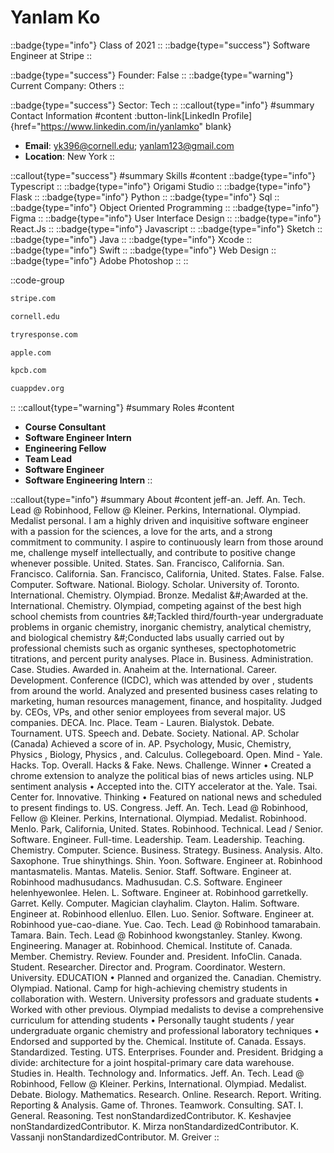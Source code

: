 # Yanlam Ko
::badge{type="info"}
Class of 2021
::
::badge{type="success"}
Software Engineer at Stripe
::

::badge{type="success"}
Founder: False
::
::badge{type="warning"}
Current Company: Others
::

::badge{type="success"}
Sector: Tech
::
::callout{type="info"}
#summary
Contact Information
#content
:button-link[LinkedIn Profile]{href="https://www.linkedin.com/in/yanlamko" blank}
- **Email**: yk396@cornell.edu; yanlam123@gmail.com
- **Location**: New York
::

::callout{type="success"}
#summary
Skills
#content
::badge{type="info"}
Typescript
::
::badge{type="info"}
Origami Studio
::
::badge{type="info"}
Flask
::
::badge{type="info"}
Python
::
::badge{type="info"}
Sql
::
::badge{type="info"}
Object Oriented Programming
::
::badge{type="info"}
Figma
::
::badge{type="info"}
User Interface Design
::
::badge{type="info"}
React.Js
::
::badge{type="info"}
Javascript
::
::badge{type="info"}
Sketch
::
::badge{type="info"}
Java
::
::badge{type="info"}
Xcode
::
::badge{type="info"}
Swift
::
::badge{type="info"}
Web Design
::
::badge{type="info"}
Adobe Photoshop
::
::

::code-group
```bash [Stripe]
stripe.com
```
```bash [Cornell University]
cornell.edu
```
```bash [Response]
tryresponse.com
```
```bash [Apple]
apple.com
```
```bash [Kleiner Perkins Caufield & Byers]
kpcb.com
```
```bash [Cornell App Development (Cuappdev)]
cuappdev.org
```
::
::callout{type="warning"}
#summary
Roles
#content
- **Course Consultant**
- **Software Engineer Intern**
- **Engineering Fellow**
- **Team Lead**
- **Software Engineer**
- **Software Engineering Intern**
::

::callout{type="info"}
#summary
About
#content
jeff-an. Jeff. An. Tech. Lead @ Robinhood, Fellow @ Kleiner. Perkins, International. Olympiad. Medalist personal. I am a highly driven and inquisitive software engineer with a passion for the sciences, a love for the arts, and a strong commitment to community. I aspire to continuously learn from those around me, challenge myself intellectually, and contribute to positive change whenever possible. United. States. San. Francisco, California. San. Francisco. California. San. Francisco, California, United. States. False. False. Computer. Software. National. Biology. Scholar. University of. Toronto. International. Chemistry. Olympiad. Bronze. Medalist &#;Awarded at the. International. Chemistry. Olympiad, competing against of the best high school chemists from countries &#;Tackled third/fourth-year undergraduate problems in organic chemistry, inorganic chemistry, analytical chemistry, and biological chemistry &#;Conducted labs usually carried out by professional chemists such as organic syntheses, spectophotometric titrations, and percent purity analyses. Place in. Business. Administration. Case. Studies. Awarded in. Anaheim at the. International. Career. Development. Conference (ICDC), which was attended by over , students from around the world. Analyzed and presented business cases relating to marketing, human resources management, finance, and hospitality. Judged by. CEOs, VPs, and other senior employees from several major. US companies. DECA. Inc. Place. Team - Lauren. Bialystok. Debate. Tournament. UTS. Speech and. Debate. Society. National. AP. Scholar (Canada) Achieved a score of in. AP. Psychology, Music, Chemistry, Physics , Biology, Physics , and. Calculus. Collegeboard. Open. Mind - Yale. Hacks. Top. Overall. Hacks & Fake. News. Challenge. Winner • Created a chrome extension to analyze the political bias of news articles using. NLP sentiment analysis • Accepted into the. CITY accelerator at the. Yale. Tsai. Center for. Innovative. Thinking • Featured on national news and scheduled to present findings to. US. Congress. Jeff. An. Tech. Lead @ Robinhood, Fellow @ Kleiner. Perkins, International. Olympiad. Medalist. Robinhood. Menlo. Park, California, United. States. Robinhood. Technical. Lead / Senior. Software. Engineer. Full-time. Leadership. Team. Leadership. Teaching. Chemistry. Computer. Science. Business. Strategy. Business. Analysis. Alto. Saxophone. True shinythings. Shin. Yoon. Software. Engineer at. Robinhood mantasmatelis. Mantas. Matelis. Senior. Staff. Software. Engineer at. Robinhood madhusudancs. Madhusudan. C.S. Software. Engineer helenhyewonlee. Helen. L. Software. Engineer at. Robinhood garretkelly. Garret. Kelly. Computer. Magician clayhalim. Clayton. Halim. Software. Engineer at. Robinhood ellenluo. Ellen. Luo. Senior. Software. Engineer at. Robinhood yue-cao-diane. Yue. Cao. Tech. Lead @ Robinhood tamarabain. Tamara. Bain. Tech. Lead @ Robinhood kwongstanley. Stanley. Kwong. Engineering. Manager at. Robinhood. Chemical. Institute of. Canada. Member. Chemistry. Review. Founder and. President. InfoClin. Canada. Student. Researcher. Director and. Program. Coordinator. Western. University. EDUCATION • Planned and organized the. Canadian. Chemistry. Olympiad. National. Camp for high-achieving chemistry students in collaboration with. Western. University professors and graduate students • Worked with other previous. Olympiad medalists to devise a comprehensive curriculum for attending students • Personally taught students / year undergraduate organic chemistry and professional laboratory techniques • Endorsed and supported by the. Chemical. Institute of. Canada. Essays. Standardized. Testing. UTS. Enterprises. Founder and. President. Bridging a divide: architecture for a joint hospital-primary care data warehouse. Studies in. Health. Technology and. Informatics. Jeff. An. Tech. Lead @ Robinhood, Fellow @ Kleiner. Perkins, International. Olympiad. Medalist. Debate. Biology. Mathematics. Research. Online. Research. Report. Writing. Reporting & Analysis. Game of. Thrones. Teamwork. Consulting. SAT. I. General. Reasoning. Test nonStandardizedContributor. K. Keshavjee nonStandardizedContributor. K. Mirza nonStandardizedContributor. K. Vassanji nonStandardizedContributor. M. Greiver
::
